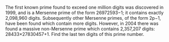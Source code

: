 
The first known prime found to exceed one million digits was discovered in 1999, and is a Mersenne prime of the form 26972593&#8722;1; it contains exactly 2,098,960 digits. Subsequently other Mersenne primes, of the form 2p&#8722;1, have been found which contain more digits.
However, in 2004 there was found a massive non-Mersenne prime which contains 2,357,207 digits: 28433&#215;27830457+1.
Find the last ten digits of this prime number.
